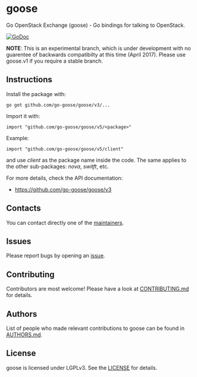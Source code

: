 goose
=====

Go OpenStack Exchange (goose) - Go bindings for talking to OpenStack.

[![GoDoc](https://godoc.org/github.com/go-goose/goose/v3?status.png)](http://godoc.org/github.com/go-goose/goose/v3)

**NOTE**: This is an experimental branch, which is under development with no guarentee of backwards compatibilty at this time (April 2017).  Please use goose.v1 if you require a stable branch.

Instructions
------------

Install the package with:

    go get github.com/go-goose/goose/v3/...

Import it with:

    import "github.com/go-goose/goose/v5/<package>"

Example:

    import "github.com/go-goose/goose/v5/client"

and use _client_ as the package name inside the code.
The same applies to the other sub-packages: _nova_, _switft_, etc.

For more details, check the API documentation:

* https://github.com/go-goose/goose/v3

Contacts
--------

You can contact directly one of the [maintainers](https://github.com/orgs/go-goose/people).

Issues
------

Please report bugs by opening an [issue](https://github.com/go-goose/goose/issues).

Contributing
------------

Contributors are most welcome!
Please have a look at [CONTRIBUTING.md](CONTRIBUTING.md) for details.

Authors
-------

List of people who made relevant contributions to goose can be found in [AUTHORS.md](AUTHORS.md).

License
-------

goose is licensed under LGPLv3. See the [LICENSE](LICENSE) for details.
